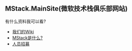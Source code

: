 ## MStack.MainSite(微软技术栈俱乐部网站) ##

有什么资料我可以看?
* [我们的Wiki](https://github.com/ODotNet/MStack.MainSite/wiki)
* [MStack是什么?](https://github.com/ODotNet/MStack.MainSite/wiki/What-is-MStack)
* [人员招募](https://github.com/ODotNet/MStack.MainSite/issues?q=is%3Aissue+is%3Aopen+label%3A%E4%BA%BA%E5%91%98%E6%8B%9B%E5%8B%9F) 
